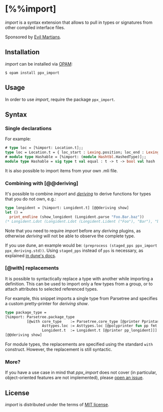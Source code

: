 [%%import]
==========

_import_ is a syntax extension that allows to pull in types or signatures from other compiled interface files.

Sponsored by [Evil Martians](http://evilmartians.com).

Installation
------------

_import_ can be installed via [OPAM](https://opam.ocaml.org):

    $ opam install ppx_import

Usage
-----

In order to use _import_, require the package `ppx_import`.

Syntax
------

### Single declarations

For example:

``` ocaml
# type loc = [%import: Location.t];;
type loc = Location.t = { loc_start : Lexing.position; loc_end : Lexing.position; loc_ghost : bool; }
# module type Hashable = [%import: (module Hashtbl.HashedType)];;
module type Hashable = sig type t val equal : t -> t -> bool val hash : t -> int end
```

It is also possible to import items from your own .mli file.

### Combining with [@@deriving]

It's possible to combine _import_ and [_deriving_][deriving] to derive functions for types that you do not own, e.g.:

[deriving]: https://github.com/whitequark/ppx_deriving

``` ocaml
type longident = [%import: Longident.t] [@@deriving show]
let () =
  print_endline (show_longident (Longident.parse "Foo.Bar.baz"))
(* Longident.Ldot (Longident.Ldot (Longident.Lident ("Foo"), "Bar"), "baz") *)
```

Note that you need to require _import_ before any _deriving_ plugins, as otherwise _deriving_ will not be able to observe the complete type.

If you use dune, an example would be: `(preprocess (staged_pps ppx_import ppx_deriving.std))`. Using `staged_pps` instead of `pps` is necessary, as explained [in dune's docs](https://dune.readthedocs.io/en/latest/dune-files.html#preprocessing-specification).

### [@with] replacements

It is possible to syntactically replace a type with another while importing a definition. This can be used to import only a few types from a group, or to attach attributes to selected referenced types.

For example, this snippet imports a single type from Parsetree and specifies a custom pretty-printer for _deriving show_.

``` ocaml
type package_type =
[%import: Parsetree.package_type
          [@with core_type    := Parsetree.core_type [@printer Pprintast.core_type];
                 Asttypes.loc := Asttypes.loc [@polyprinter fun pp fmt x -> pp fmt x.Asttypes.txt];
                 Longident.t  := Longident.t [@printer pp_longident]]]
[@@deriving show]
```

For module types, the replacements are specified using the standard `with` construct. However, the replacement is still syntactic.

### More?

If you have a use case in mind that _ppx_import_ does not cover (in particular, object-oriented features are not implemented), please [open an issue](https://github.com/whitequark/ppx_import/issues/new).

License
-------

_import_ is distributed under the terms of [MIT license](LICENSE.txt).

